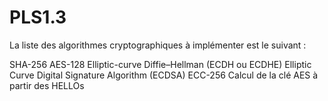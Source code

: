 # PLS1.3

La liste des algorithmes cryptographiques à implémenter est le suivant :

SHA-256
AES-128
Elliptic-curve Diffie–Hellman (ECDH ou ECDHE)
Elliptic Curve Digital Signature Algorithm (ECDSA)
ECC-256
Calcul de la clé AES à partir des HELLOs
